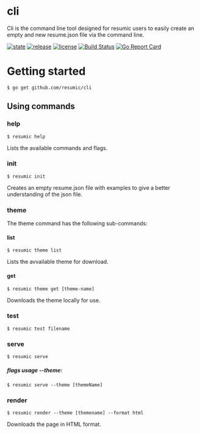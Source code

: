 # cli
Cli is the command line tool designed for resumic users to easily create an empty and new resume.json file via the command line.

 [![state](https://img.shields.io/badge/state-unstable-red.svg)]() [![release](https://img.shields.io/github/release/resumic/cli.svg)](https://github.com/resumic/cli/releases) [![license](https://img.shields.io/github/license/resumic/cli.svg)](LICENSE) [![Build Status](https://travis-ci.org/resumic/cli.svg?branch=master)](https://travis-ci.org/resumic/cli) [![Go Report Card](https://goreportcard.com/badge/github.com/resumic/cli)](https://goreportcard.com/report/github.com/resumic/cli)


# Getting started
```
$ go get github.com/resumic/cli
```
## Using commands
### help 
```
$ resumic help
```
Lists the available commands and flags.
### init
```
$ resumic init
```
Creates an empty resume.json file with examples to give a better understanding of the json file.

### theme
The theme command has the following sub-commands:
#### list
```
$ resumic theme list
```
Lists the avvailable theme for download.

#### get
```
$ resumic theme get [theme-name]
```
Downloads the theme locally for use.

### test 
```
$ resumic test filename
```
### serve
```
$ resumic serve
```
##### flags usage --theme:
```
$ resumic serve --theme [themeName]
```
###  render
```
$ resumic render --theme [themename] --format html
```
Downloads the page in HTML format.

